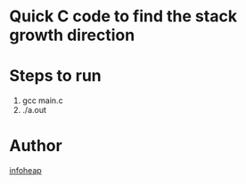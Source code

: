 Quick C code to find the stack growth direction
===============================================


# Steps to run
1. gcc main.c
2. ./a.out


Author
======
[infoheap](http://infoheap.com/)
